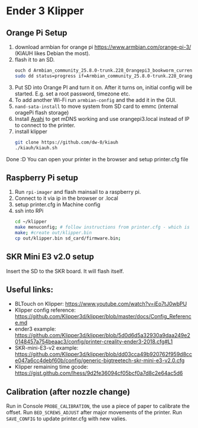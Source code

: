 # Ender 3 Klipper
## Orange Pi Setup
1. download armbian for orange pi https://www.armbian.com/orange-pi-3/ (KIAUH likes Debian the most).
2. flash it to an SD.
    ```bash
    ouch d Armbian_community_25.8.0-trunk.228_Orangepi3_bookworm_current_6.12.30_minimal.img.xz #unpack - yoy can use other software
    sudo dd status=progress if=Armbian_community_25.8.0-trunk.228_Orangepi3_bookworm_current_6.12.30_minimal.img of=/dev/<your disk> # flash to SD
    ```
3. Put SD into Orange PI and turn it on. After it turns on, initial config will be started. E.g. set a root password, timezone etc.
4. To add another Wi-Fi run `armbian-config` and the add it in the GUI.
5. `nand-sata-install` to move system from SD card to emmc (internal oragePi flash storage)
6. Install [Avahi](https://wiki.archlinux.org/title/Avahi) to get mDNS working and use orangepi3.local instead of IP to connect to the printer.
7.  install klipper
    ```bash
    git clone https://github.com/dw-0/kiauh
    ./kiauh/kiauh.sh
    ```
Done :D You can open your printer in the browser and setup printer.cfg file
## Raspberry Pi setup
1. Run `rpi-imager` and flash mainsail to a raspberry pi.
2. Connect to it via ip in the browser or <hostname>.local
3. setup printer.cfg in Machine config
4. ssh into RPi
    ```bash
    cd ~/klipper
    make menuconfig; # follow instructions from printer.cfg - which is based on SKR-mini-E3-v2.0 example from clipper repo
    make; #create out/klipper.bin
    cp out/klipper.bin sd_card/firmware.bin;
    ```
## SKR Mini E3 v2.0 setup
Insert the SD to the SKR board. It will flash itself.

## Useful links:
- BLTouch on Klipper: https://www.youtube.com/watch?v=iEo7tJ0wbPU
- Klipper config reference: https://github.com/Klipper3d/klipper/blob/master/docs/Config_Reference.md
- ender3 example: https://github.com/Klipper3d/klipper/blob/5d0d6d5a32930a9daa249e20148457a754beaac3/config/printer-creality-ender3-2018.cfg#L1
- SKR-mini-E3-v2 example: https://github.com/Klipper3d/klipper/blob/dd03cca49b920762f959d8cce047a6cc4debf60b/config/generic-bigtreetech-skr-mini-e3-v2.0.cfg
- Klipper remaining time gcode: https://gist.github.com/lhess/9d2fe36094cf05bcf0a7d8c2e64ac5d6

## Calibration (after nozzle change)

Run in Console `PROBE_CALIBRATION`, the use a piece of paper to calibrate the offset.
Run `BED_SCREWS_ADJUST` after major movements of the printer.
Run `SAVE_CONFIG` to update printer.cfg with new valies.
